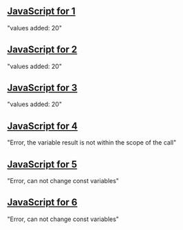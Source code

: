 ## [JavaScript for 1](/expose/pipeline/part1-question1.js)
"values added: 20"
## [JavaScript for 2](/expose/pipeline/part1-question2.js)
"values added: 20"
## [JavaScript for 3](/expose/pipeline/part1-question3.js)
"values added: 20"
## [JavaScript for 4](/expose/pipeline/part1-question4.js)
"Error, the variable result is not within the scope of the call"
## [JavaScript for 5](/expose/pipeline/part1-question5.js)
"Error, can not change const variables"
## [JavaScript for 6](/expose/pipeline/part1-question6.js)
"Error, can not change const variables"